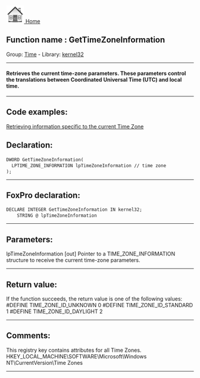 [<img src="../../images/home.png"> Home ](https://github.com/VFPX/Win32API)  

## Function name : GetTimeZoneInformation
Group: [Time](../../functions_group.md#Time)  -  Library: [kernel32](../../libraries.md#kernel32)  
***  


#### Retrieves the current time-zone parameters. These parameters control the translations between Coordinated Universal Time (UTC) and local time.
***  


## Code examples:
[Retrieving information specific to the current Time Zone](../../samples/sample_073.md)  

## Declaration:
```foxpro  
DWORD GetTimeZoneInformation(
  LPTIME_ZONE_INFORMATION lpTimeZoneInformation // time zone
);  
```  
***  


## FoxPro declaration:
```foxpro  
DECLARE INTEGER GetTimeZoneInformation IN kernel32;
	STRING @ lpTimeZoneInformation  
```  
***  


## Parameters:
lpTimeZoneInformation 
[out] Pointer to a TIME_ZONE_INFORMATION structure to receive the current time-zone parameters.  
***  


## Return value:
If the function succeeds, the return value is one of the following values: 
#DEFINE TIME_ZONE_ID_UNKNOWN     0
#DEFINE TIME_ZONE_ID_STANDARD    1
#DEFINE TIME_ZONE_ID_DAYLIGHT    2
  
***  


## Comments:
This registry key contains attributes for all Time Zones.   
HKEY_LOCAL_MACHINE\SOFTWARE\Microsoft\Windows NT\CurrentVersion\Time Zones  
  
***  

